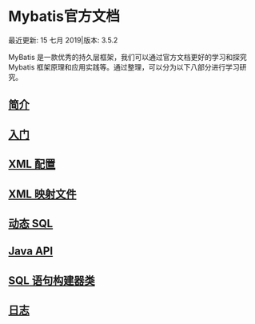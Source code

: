 # Mybatis官方文档

最近更新: 15 七月 2019|版本: 3.5.2

MyBatis 是一款优秀的持久层框架，我们可以通过官方文档更好的学习和探究 Mybatis 框架原理和应用实践等。通过整理，可以分为以下八部分进行学习研究。

## [简介](https://blog.csdn.net/ThinkWon/article/details/100887076)



## [入门](https://blog.csdn.net/ThinkWon/article/details/100887176)



## [XML 配置](https://blog.csdn.net/ThinkWon/article/details/100887349)



## [XML 映射文件](https://blog.csdn.net/ThinkWon/article/details/100887478)



## [动态 SQL](https://blog.csdn.net/ThinkWon/article/details/100887702)



## [Java API](https://blog.csdn.net/ThinkWon/article/details/100887746)



## [SQL 语句构建器类](https://blog.csdn.net/ThinkWon/article/details/100887821)



## [日志](https://blog.csdn.net/ThinkWon/article/details/100887951)